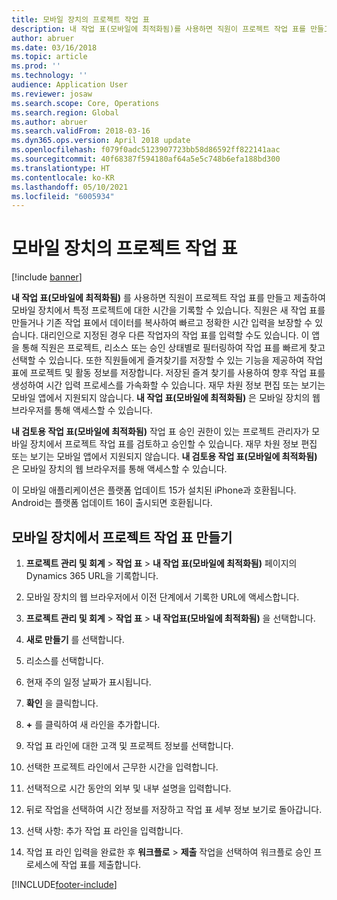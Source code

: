 ```yaml
---
title: 모바일 장치의 프로젝트 작업 표
description: 내 작업 표(모바일에 최적화됨)를 사용하면 직원이 프로젝트 작업 표를 만들고 제출하여 모바일 장치에서 특정 프로젝트에 대한 시간을 기록할 수 있습니다.
author: abruer
ms.date: 03/16/2018
ms.topic: article
ms.prod: ''
ms.technology: ''
audience: Application User
ms.reviewer: josaw
ms.search.scope: Core, Operations
ms.search.region: Global
ms.author: abruer
ms.search.validFrom: 2018-03-16
ms.dyn365.ops.version: April 2018 update
ms.openlocfilehash: f079f0adc5123907723bb58d86592ff822141aac
ms.sourcegitcommit: 40f68387f594180af64a5e5c748b6efa188bd300
ms.translationtype: HT
ms.contentlocale: ko-KR
ms.lasthandoff: 05/10/2021
ms.locfileid: "6005934"
---
```

# <a name="project-timesheets-on-a-mobile-device"></a>모바일 장치의 프로젝트 작업 표

[!include [banner](../includes/banner.md)]

**내 작업 표(모바일에 최적화됨)** 를 사용하면 직원이 프로젝트 작업 표를 만들고 제출하여 모바일 장치에서 특정 프로젝트에 대한 시간을 기록할 수 있습니다. 직원은 새 작업 표를 만들거나 기존 작업 표에서 데이터를 복사하여 빠르고 정확한 시간 입력을 보장할 수 있습니다. 대리인으로 지정된 경우 다른 작업자의 작업 표를 입력할 수도 있습니다. 이 앱을 통해 직원은 프로젝트, 리소스 또는 승인 상태별로 필터링하여 작업 표를 빠르게 찾고 선택할 수 있습니다. 또한 직원들에게 즐겨찾기를 저장할 수 있는 기능을 제공하여 작업 표에 프로젝트 및 활동 정보를 저장합니다. 저장된 즐겨 찾기를 사용하여 향후 작업 표를 생성하여 시간 입력 프로세스를 가속화할 수 있습니다. 재무 차원 정보 편집 또는 보기는 모바일 앱에서 지원되지 않습니다. **내 작업 표(모바일에 최적화됨)** 은 모바일 장치의 웹 브라우저를 통해 액세스할 수 있습니다.

**내 검토용 작업 표(모바일에 최적화됨)** 작업 표 승인 권한이 있는 프로젝트 관리자가 모바일 장치에서 프로젝트 작업 표를 검토하고 승인할 수 있습니다. 재무 차원 정보 편집 또는 보기는 모바일 앱에서 지원되지 않습니다. **내 검토용 작업 표(모바일에 최적화됨)** 은 모바일 장치의 웹 브라우저를 통해 액세스할 수 있습니다.

이 모바일 애플리케이션은 플랫폼 업데이트 15가 설치된 iPhone과 호환됩니다.
Android는 플랫폼 업데이트 16이 출시되면 호환됩니다.

## <a name="create-a-project-timesheet-on-your-mobile-device"></a>모바일 장치에서 프로젝트 작업 표 만들기

1.  **프로젝트 관리 및 회계** \> **작업 표** \> **내 작업 표(모바일에 최적화됨)** 페이지의 Dynamics 365 URL을 기록합니다.

2.  모바일 장치의 웹 브라우저에서 이전 단계에서 기록한 URL에 액세스합니다.
 
3.  **프로젝트 관리 및 회계** \> **작업 표** \> **내 작업표(모바일에 최적화됨)** 을 선택합니다.

4.  **새로 만들기** 를 선택합니다.

5.  리소스를 선택합니다.

6.  현재 주의 일정 날짜가 표시됩니다.

7.  **확인** 을 클릭합니다.

8.  **+** 를 클릭하여 새 라인을 추가합니다.

9.  작업 표 라인에 대한 고객 및 프로젝트 정보를 선택합니다.

10. 선택한 프로젝트 라인에서 근무한 시간을 입력합니다.

11. 선택적으로 시간 동안의 외부 및 내부 설명을 입력합니다.

12. 뒤로 작업을 선택하여 시간 정보를 저장하고 작업 표 세부 정보 보기로 돌아갑니다.

13. 선택 사항: 추가 작업 표 라인을 입력합니다.

14. 작업 표 라인 입력을 완료한 후 **워크플로** \> **제출** 작업을 선택하여 워크플로 승인 프로세스에 작업 표를 제출합니다.


[!INCLUDE[footer-include](../includes/footer-banner.md)]